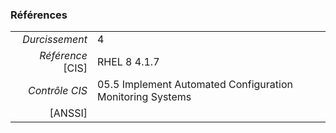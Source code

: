 ### Références

|                 |    |
|----------------:|:---|
|   *Durcissement*| 4 |
|*Référence* [CIS]| RHEL 8 4.1.7 |
|   *Contrôle CIS*| 05.5 Implement Automated Configuration Monitoring Systems |
|          [ANSSI]|  |

